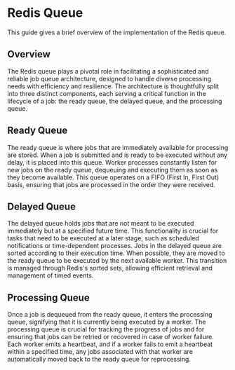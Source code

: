 # Redis Queue

This guide gives a brief overview of the implementation of the Redis queue.

## Overview

The Redis queue plays a pivotal role in facilitating a sophisticated and reliable job queue architecture, designed to handle diverse processing needs with efficiency and resilience. The architecture is thoughtfully split into three distinct components, each serving a critical function in the lifecycle of a job: the ready queue, the delayed queue, and the processing queue.

## Ready Queue

The ready queue is where jobs that are immediately available for processing are stored. When a job is submitted and is ready to be executed without any delay, it is placed into this queue. Worker processes constantly listen for new jobs on the ready queue, dequeuing and executing them as soon as they become available. This queue operates on a FIFO (First In, First Out) basis, ensuring that jobs are processed in the order they were received.

## Delayed Queue

The delayed queue holds jobs that are not meant to be executed immediately but at a specified future time. This functionality is crucial for tasks that need to be executed at a later stage, such as scheduled notifications or time-dependent processes. Jobs in the delayed queue are sorted according to their execution time. When possible, they are moved to the ready queue to be executed by the next available worker. This transition is managed through Redis's sorted sets, allowing efficient retrieval and management of timed events.

## Processing Queue

Once a job is dequeued from the ready queue, it enters the processing queue, signifying that it is currently being executed by a worker. The processing queue is crucial for tracking the progress of jobs and for ensuring that jobs can be retried or recovered in case of worker failure. Each worker emits a heartbeat, and if a worker fails to emit a heartbeat within a specified time, any jobs associated with that worker are automatically moved back to the ready queue for reprocessing.
